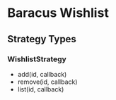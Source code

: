 # Baracus Wishlist

## Strategy Types

### WishlistStrategy
- add(id, callback)
- remove(id, callback)
- list(id, callback)
